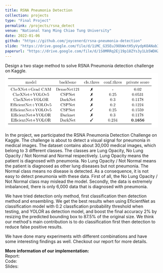 ```yaml
---
title: RSNA Pneumonia Detection
collection: projects
type: "Final Project"
permalink: /projects/rsna_detect
venue: "National Yang Ming Chiao Tung University"
date: 2022-01-06
github: "https://github.com/joycenerd/rsna-pneumonia-detection"
slide: "https://drive.google.com/file/d/1iMC_G35EuJ9ObWxtH5yVydpKOANabI_2/view?usp=sharing"
paperurl: "https://drive.google.com/file/d/1S0MRRq2Ej19p18ZYs3y1Lb5WDHZN7xLV/view?usp=sharing"
---
```


Design a two stage method to solve RSNA Pneumonia detection challenge on Kaggle.
<img src="/images/rsna_cls_det.png">

In the project, we participated the RSNA Pneumonia Detection Challenge on Kaggle. The challenge is about to detect a visual signal for pneumonia in medical images. The dataset contains about 30,000 medical images, which belong to 3 different classes. The classes are Lung Opacity, No Lung Opacity / Not Normal and Normal respectively. Lung Opacity means the patient is diagnosed with pneumonia. No Lung Opacity / Not Normal means the patient is diagnosed as other lung diseases but not pneumonia. The Normal class means no disease is detected. As a consequence, it is not easy to detect pneumonia with these data. First of all, the No Lung Opacity / Not Normal class may mislead the model. Secondly, the data is extremely imbalanced, there is only 6,000 data that is diagnosed with pneumonia. 

We have tried detection only method, first classification then detection method and ensembling. We get the best results when using EficientNet as classification model with 0.2 classfication probability threshold when testing, and YOLOR as detection model, and boost the final accuracy 2% by resizing the predicted bounding box to 87.5% of the original size. We think our method's main contribution is to do classification first then detection to reduce false positive results. 

We have done many experiments with different combinations and have some interesting findings as well. Checkout our report for more details.

**More information of our implementation:** \
Report: <a href="https://drive.google.com/file/d/1S0MRRq2Ej19p18ZYs3y1Lb5WDHZN7xLV/view?usp=sharing" target="_blank"><i class="fas fa-fw fa-file-pdf zoom" aria-hidden="true"></i></a> \
Code: <a href="https://github.com/joycenerd/rsna-pneumonia-detection" target="_blank"><i class="fab fa-fw fa-github zoom" aria-hidden="true"></i></a> \
Slides: <a href="https://drive.google.com/file/d/1iMC_G35EuJ9ObWxtH5yVydpKOANabI_2/view?usp=sharing" target="_blank"><i class="fas fa-fw fa-file-powerpoint zoom" aria-hidden="true"></i></a>